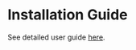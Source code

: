 # Installation Guide

See detailed user guide [here](https://github.com/ubertheme/pwa-menu/blob/master/README.md).

